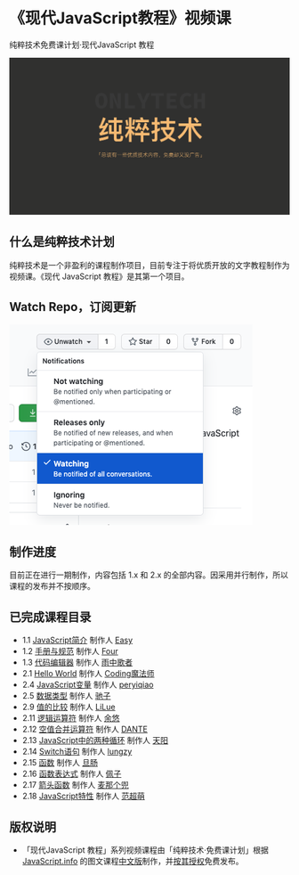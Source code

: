 # 《现代JavaScript教程》视频课

纯粹技术免费课计划·现代JavaScript 教程

![picture 1](images/2bb77f504f3f38f53fb7ca1a3cdf89bdbca674e8fe455e92c5c8eb103928060e.png)  

## 什么是纯粹技术计划

纯粹技术是一个非盈利的课程制作项目，目前专注于将优质开放的文字教程制作为视频课。《现代 JavaScript 教程》是其第一个项目。

## Watch Repo，订阅更新

![picture 2](images/40e37b966bbfb5bbc4627962927a567c250ebe3ea0f0661f326839f7e2fc5168.png)  


## 制作进度

目前正在进行一期制作，内容包括 1.x 和 2.x 的全部内容。因采用并行制作，所以课程的发布并不按顺序。

## 已完成课程目录

- 1.1 [JavaScript简介](https://www.bilibili.com/video/BV1Gp4y1r7K3) 制作人 [Easy](https://weibo.com/easy)
- 1.2 [手册与规范](https://www.bilibili.com/video/BV1VA411x7N5/) 制作人 [Four](http://neychang.com) 
- 1.3 [代码编辑器](https://www.bilibili.com/video/BV19Z4y137KW/) 制作人 [雨中歌者](https://weibo.com/esinger)
- 2.1 [Hello World](https://www.bilibili.com/video/BV1bZ4y1G7wK/) 制作人 [Coding魔法师](https://space.bilibili.com/363772205?share_medium=android&share_source=weixin&bbid=XY5B7FC57FF644BA1B033C110A17C26F862B1&ts=1606317593798)
- 2.4 [JavaScript变量](https://www.bilibili.com/video/BV1Z541137Xb) 制作人 [peryiqiao](https://yiqiao.me)
- 2.5 [数据类型](https://www.bilibili.com/video/bv1ut4y1Y7WR) 制作人 [驰子](https://space.bilibili.com/481747845)
- 2.9 [值的比较](https://www.bilibili.com/video/BV1oK411G7jk/) 制作人 [LiLue](https://space.bilibili.com/99796959)
- 2.11 [逻辑运算符](https://www.bilibili.com/video/BV1gK4y177ng/) 制作人 [余悠](https://weibo.com/siinaa)
- 2.12 [空值合并运算符](https://www.bilibili.com/video/BV1s5411578W/) 制作人 [DANTE](https://github.com/dantefung)
- 2.13 [JavaScript中的两种循环](https://www.bilibili.com/video/BV1N54y167WF) 制作人 [天阳](https://weibo.com/232544563)
- 2.14 [Switch语句](https://www.bilibili.com/video/BV1xz4y1k7BG) 制作人 [lungzy](https://space.bilibili.com/51628157)
- 2.15 [函数](https://www.bilibili.com/video/BV1kK411V7tj) 制作人 [旦肠](https://space.bilibili.com/5696987)
- 2.16 [函数表达式](https://www.bilibili.com/video/BV1Qa4y1p71j) 制作人 [佩子](https://space.bilibili.com/61872678)
- 2.17 [箭头函数](https://www.bilibili.com/video/bv1c5411G7Ls) 制作人 [麦那个兜](https://weibo.com/i9sky)
- 2.18 [JavaScript特性](https://www.bilibili.com/video/BV1Gf4y1v7it/) 制作人 [范超萌](https://weibo.com/imfxx)

## 版权说明

- 「现代JavaScript 教程」系列视频课程由「纯粹技术·免费课计划」根据 [JavaScript.info](https://javascript.info/) 的图文课程[中文版](https://zh.javascript.info/)制作，并[按其授权](https://javascript.info/terms)免费发布。